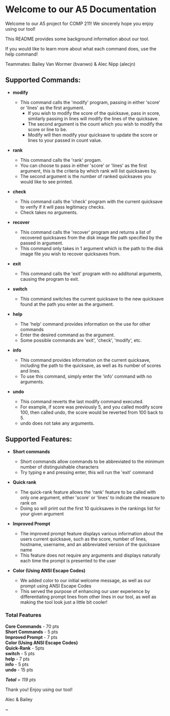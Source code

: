 # Welcome to our A5 Documentation
Welcome to our A5 project for COMP 211! We sincerely hope you enjoy using our tool!

  

This README provides some background information about our tool.

If you would like to learn more about what each command does, use the help command!

  

Teammates: Bailey Van Wormer (bvanwo) & Alec Nipp (alecjn)

  

## Supported Commands:

- **modify**
	- This command calls the 'modify' program, passing in either 'score' or 'lines' as the first argument.
     	- If you wish to modify the score of the quicksave, pass in score, similarly passing in lines will modify the lines of the quicksave.
     	- The second argument is the count which you wish to modify the score or line to be.
     	- Modify will then modify your quicksave to update the score or lines to your passed in count value.
- **rank**
	- This command calls the 'rank' progam.
	- You can choose to pass in either 'score' or 'lines' as the first argument, this is the criteria by which rank will list quicksaves by.
	- The second argument is the number of ranked quicksaves you would like to see printed.

- **check**
	- This command calls the 'check' program with the current quicksave to verify if it will pass legitimacy checks.
	- Check takes no arguments.

- **recover**
	- This command calls the 'recover' program and returns a list of recovered quicksaves from the disk image file path specified by the passed in argument.
	- This command only takes in 1 argument which is the path to the disk image file you wish to recover quicksaves from.

- **exit**
	- This command calls the 'exit' program with no additonal arguments, causing the program to exit.

- **switch**
	- This command switches the current quicksave to the new quicksave found at the path you enter as the argument.

- **help**
	- The 'help' command provides information on the use for other commands
	- Enter the desired command as the argument.
	- Some possible commands are 'exit', 'check', 'modify', etc.

- **info**
	- This command provides information on the current quicksave, including the path to the quicksave, as well as its number of scores and lines.
	- To use this command, simply enter the 'info' command with no arguments.

- **undo**
	- This command reverts the last modify command executed.
	- For example, if score was previously 5, and you called modify score 100, then called undo, the score would be reverted from 100 back to 5.
	- undo does not take any arguments.

## Supported Features:

- **Short commands**
	- Short commands allow commands to be abbreviated to the minimum number of distinguishable characters
	- Try typing e and pressing enter, this will run the 'exit' command

- **Quick rank**
	- The quick-rank feature allows the 'rank' feature to be called with only one argument, either 'score' or 'lines' to indicate the measure to rank on
	- Doing so will print out the first 10 quicksaves in the rankings list for your given argument

- **Improved Prompt**
	- The improved prompt feature displays various information about the users current quicksave, such as the score, number of lines, hostname, username, and an abbreviated version of the quicksave name
	- This feature does not require any arguments and displays naturally each time the prompt is presented to the user

- **Color (Using ANSI Escape Codes)**
	- We added color to our initial welcome message, as well as our prompt using ANSI Escape Codes
	- This served the purpose of enhancing our user experience by differentiating prompt lines from other lines in our tool, as well as making the tool look just a little bit cooler!

### Total Features
**Core Commands** - 70 pts  
**Short Commands** - 5 pts  
**Improved Prompt** - 7 pts \
**Color (Using ANSI Escape Codes)**   
**Quick-Rank** - 5pts  
**switch** - 5 pts  
**help** - 7 pts  
**info** - 5 pts  
**undo** - 15 pts

  
***Total*** = *119 pts*


  

Thank you! Enjoy using our tool!

  

Alec & Bailey

~
